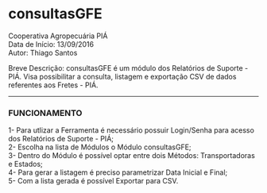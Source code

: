 # consultasGFE

Cooperativa Agropecuária PIÁ  
Data de Início: 13/09/2016  
Autor: Thiago Santos

Breve Descrição: consultasGFE é um módulo dos Relatórios de Suporte - PIÁ. Visa possibilitar a consulta, listagem e exportação CSV de dados referentes aos Fretes - PIÁ.

-----------------------------------------------------------------------------

### FUNCIONAMENTO

1- Para utlizar a Ferramenta é necessário possuir Login/Senha para acesso dos Relatórios de Suporte - PIÁ;  
2- Escolha na lista de Módulos o Módulo consultasGFE;  
3- Dentro do Módulo é possível optar entre dois Métodos: Transportadoras e Estados;  
4- Para gerar a listagem é preciso parametrizar Data Inicial e Final;  
5- Com a lista gerada é possível Exportar para CSV.